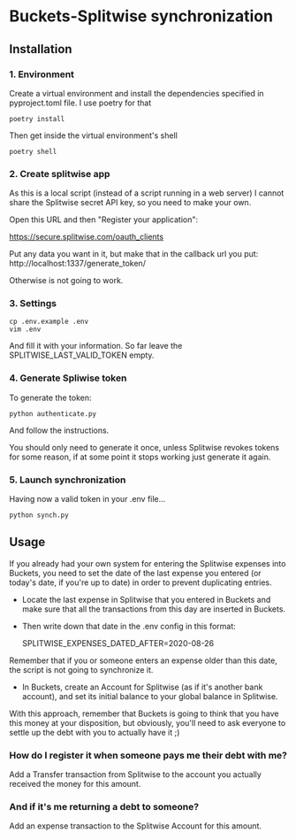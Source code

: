# Buckets-Splitwise synchronization

## Installation

### 1. Environment
Create a virtual environment and install the dependencies specified in pyproject.toml file.
I use poetry for that

    poetry install

Then get inside the virtual environment's shell

    poetry shell
    
### 2. Create splitwise app

As this is a local script (instead of a script running in a web server) I cannot
share the Splitwise secret API key, so you need to make your own.

Open this URL and then "Register your application":
 
https://secure.splitwise.com/oauth_clients
 
Put any data you want in it, but make that in the callback url you put:
http://localhost:1337/generate_token/

Otherwise is not going to work. 

### 3. Settings

    cp .env.example .env
    vim .env
    
And fill it with your information. So far leave the SPLITWISE_LAST_VALID_TOKEN empty.

### 4. Generate Spliwise token

To generate the token:

    python authenticate.py
    
And follow the instructions.

You should only need to generate it once, unless Splitwise revokes tokens for
some reason, if at some point it stops working just generate it again.

### 5. Launch synchronization

Having now a valid token in your .env file...

    python synch.py
    
## Usage

If you already had your own system for entering the Splitwise expenses into Buckets,
you need to set the date of the last expense you entered (or today's date, if you're up to date)
in order to prevent duplicating entries.

- Locate the last expense in Splitwise that you entered in Buckets and make sure that
all the transactions from this day are inserted in Buckets.
- Then write down that date in the .env config in this format:


    SPLITWISE_EXPENSES_DATED_AFTER=2020-08-26
    
Remember that if you or someone enters an expense older than this date, the script is not
going to synchronize it.

- In Buckets, create an Account for Splitwise (as if it's another bank account), and set its 
initial balance to your global balance in Splitwise.

With this approach, remember that Buckets is going to think that you have this money at your disposition,
but obviously, you'll need to ask everyone to settle up the debt with you to actually have it ;)



### How do I register it when someone pays me their debt with me?

Add a Transfer transaction from Splitwise to the account you actually received the money for this amount.

### And if it's me returning a debt to someone?

Add an expense transaction to the Splitwise Account for this amount.
 